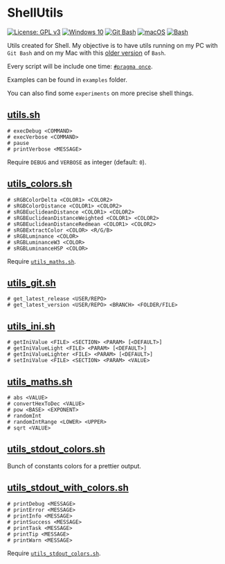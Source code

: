 # ShellUtils

[![License: GPL v3](https://img.shields.io/badge/License-GPLv3-blue.svg?logo=gnu)](https://www.gnu.org/licenses/gpl-3.0)
[![Windows 10](https://img.shields.io/badge/Windows-10-blue?logo=Windows)](https://www.microsoft.com/)
[![Git Bash](https://img.shields.io/badge/Git%20Bash-git--bash.exe-orange?logo=GitHub)](https://desktop.github.com/)
[![macOS](https://img.shields.io/badge/macOS-Catalina-white?logo=macOS)](https://www.microsoft.com/)
[![Bash](https://img.shields.io/badge/Bash-v3.2.57-black?logo=Windows-Terminal)](https://desktop.github.com/)

Utils created for Shell. My objective is to have utils running on my PC with `Git Bash` and on my Mac with this [older version](https://itnext.io/upgrading-bash-on-macos-7138bd1066ba) of `Bash`.

Every script will be include one time: [`#pragma once`](https://stackoverflow.com/a/58510109/7295428).

Examples can be found in `examples` folder.

You can also find some `experiments` on more precise shell things.

## [utils.sh](./utils/utils.sh)

```shell
# execDebug <COMMAND>
# execVerbose <COMMAND>
# pause
# printVerbose <MESSAGE>
```

Require `DEBUG` and `VERBOSE` as integer (default: `0`).

## [utils_colors.sh](./utils/utils_colors.sh)

```shell
# sRGBColorDelta <COLOR1> <COLOR2>
# sRGBColorDistance <COLOR1> <COLOR2>
# sRGBEuclideanDistance <COLOR1> <COLOR2>
# sRGBEuclideanDistanceWeighted <COLOR1> <COLOR2>
# sRGBEuclideanDistanceRedmean <COLOR1> <COLOR2>
# sRGBExtractColor <COLOR> <R/G/B>
# sRGBLuminance <COLOR>
# sRGBLuminanceW3 <COLOR>
# sRGBLuminanceHSP <COLOR>
```

Require [`utils_maths.sh`](./utils/utils_maths.sh).

## [utils_git.sh](./utils/utils_git.sh)

```shell
# get_latest_release <USER/REPO>
# get_latest_version <USER/REPO> <BRANCH> <FOLDER/FILE>
```

## [utils_ini.sh](./utils/utils_ini.sh)

```shell
# getIniValue <FILE> <SECTION> <PARAM> [<DEFAULT>]
# getIniValueLight <FILE> <PARAM> [<DEFAULT>]
# getIniValueLighter <FILE> <PARAM> [<DEFAULT>]
# setIniValue <FILE> <SECTION> <PARAM> <VALUE>
```

## [utils_maths.sh](./utils/utils_maths.sh)

```shell
# abs <VALUE>
# convertHexToDec <VALUE>
# pow <BASE> <EXPONENT>
# randomInt
# randomIntRange <LOWER> <UPPER>
# sqrt <VALUE>
```

## [utils_stdout_colors.sh](./utils/utils_stdout_colors.sh)

Bunch of constants colors for a prettier output.

## [utils_stdout_with_colors.sh](./utils/utils_stdout_with_colors.sh)

```shell
# printDebug <MESSAGE>
# printError <MESSAGE>
# printInfo <MESSAGE>
# printSuccess <MESSAGE>
# printTask <MESSAGE>
# printTip <MESSAGE>
# printWarn <MESSAGE>
```

Require [`utils_stdout_colors.sh`](./utils/utils_stdout_colors.sh).
